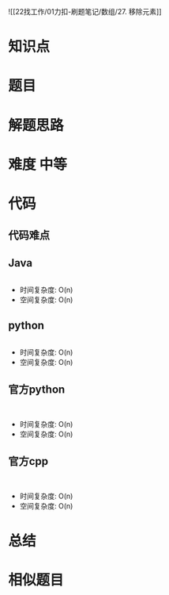 
![[22找工作/01力扣-刷题笔记/数组/27. 移除元素]]



# 知识点


# 题目


# 解题思路


# 难度 中等


# 代码

## 代码难点


## Java

```Java

```

- 时间复杂度: O(n) 
- 空间复杂度: O(n)

## python
```python


```
- 时间复杂度: O(n) 
- 空间复杂度: O(n)

## 官方python

```python



```
- 时间复杂度: O(n) 
- 空间复杂度: O(n)



## 官方cpp

```c



```
- 时间复杂度: O(n) 
- 空间复杂度: O(n)


# 总结



# 相似题目

